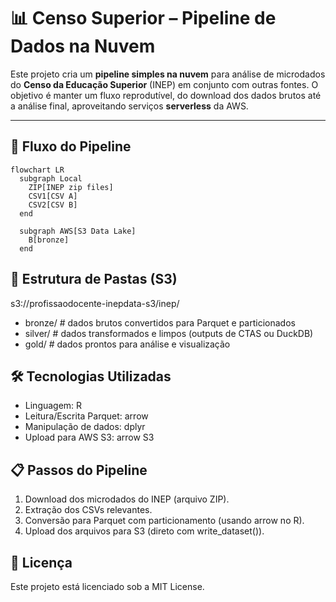 # 📊 Censo Superior – Pipeline de Dados na Nuvem

Este projeto cria um **pipeline simples na nuvem** para análise de microdados do **Censo da Educação Superior** (INEP) em conjunto com outras fontes. O objetivo é manter um fluxo reprodutível, do download dos dados brutos até a análise final, aproveitando serviços **serverless** da AWS.

---

## 🚀 Fluxo do Pipeline

```mermaid
flowchart LR
  subgraph Local
    ZIP[INEP zip files]    
    CSV1[CSV A]
    CSV2[CSV B]
  end

  subgraph AWS[S3 Data Lake]
    B[bronze]
  end
```

## 📂 Estrutura de Pastas (S3)

s3://profissaodocente-inepdata-s3/inep/

- bronze/   # dados brutos convertidos para Parquet e particionados
- silver/   # dados transformados e limpos (outputs de CTAS ou DuckDB)
- gold/     # dados prontos para análise e visualização
    
## 🛠 Tecnologias Utilizadas

- Linguagem: R
- Leitura/Escrita Parquet: arrow
- Manipulação de dados: dplyr
- Upload para AWS S3: arrow S3 

## 📋 Passos do Pipeline

1. Download dos microdados do INEP (arquivo ZIP).
2. Extração dos CSVs relevantes.
3. Conversão para Parquet com particionamento (usando arrow no R).
4. Upload dos arquivos para S3 (direto com write_dataset()).

## 📜 Licença

Este projeto está licenciado sob a MIT License.



